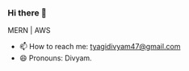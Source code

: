 ### Hi there 👋
MERN | AWS

- 📫 How to reach me: tyagidivyam47@gmail.com
- 😄 Pronouns: Divyam.

<!--
**tyagidivyam47/tyagidivyam47** is a ✨ _special_ ✨ repository because its `README.md` (this file) appears on your GitHub profile.

Here are some ideas to get you started:

- 🔭 I’m currently working on 'My Skills'😄.
- 🌱 I’m currently learning 'Full Stack Domain'.
- 💬 Ask me about MEMES & CS FundaMentals.
- 📫 How to reach me: tyagidivyam47@gmail.com
- 😄 Pronouns: Divyam (OR) 'D'.
- ⚡ Fun fact: Check on your Mail.
-->
